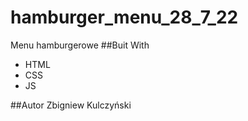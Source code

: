 # hamburger_menu_28_7_22
Menu hamburgerowe
##Buit With
- HTML
- CSS
- JS

##Autor
Zbigniew Kulczyński
